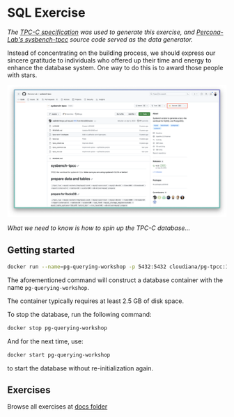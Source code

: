 # SQL Exercise

*The [TPC-C specification](https://www.tpc.org/tpcc/default5.asp) was used to generate this exercise, and [Percona-Lab's sysbench-tpcc](https://github.com/Percona-Lab/sysbench-tpcc) source code served as the data generator.*

Instead of concentrating on the building process, we should express our sincere gratitude to individuals who offered up their time and energy to enhance the database system. One way to do this is to award those people with stars.

![How to give a star](docs/stars.png)

*What we need to know is how to spin up the TPC-C database...*

## Getting started

```sh
docker run --name=pg-querying-workshop -p 5432:5432 cloudiana/pg-tpcc:1.1-1X-WITH-INDEX
```

The aforementioned command will construct a database container with the name `pg-querying-workshop`.

The container typically requires at least 2.5 GB of disk space.

To stop the database, run the following command:
```sh
docker stop pg-querying-workshop
```

And for the next time, use:
```sh
docker start pg-querying-workshop
```
to start the database without re-initialization again.

## Exercises

Browse all exercises at [docs folder](docs/exercises.md)